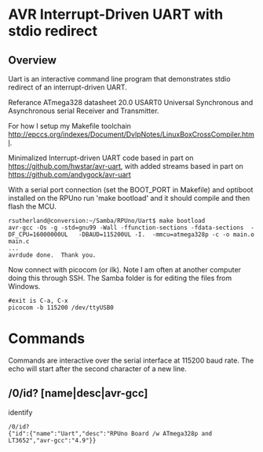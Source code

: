 # AVR  Interrupt-Driven UART with stdio redirect

## Overview

Uart is an interactive command line program that demonstrates stdio redirect of an interrupt-driven UART. 

Referance ATmega328 datasheet 20.0 USART0 Universal Synchronous and Asynchronous serial Receiver and Transmitter.

For how I setup my Makefile toolchain <http://epccs.org/indexes/Document/DvlpNotes/LinuxBoxCrossCompiler.html>.

Minimalized Interrupt-driven UART code based in part on <https://github.com/hwstar/avr-uart>, with added streams based in part on <https://github.com/andygock/avr-uart>

With a serial port connection (set the BOOT_PORT in Makefile) and optiboot installed on the RPUno run 'make bootload' and it should compile and then flash the MCU.

``` 
rsutherland@conversion:~/Samba/RPUno/Uart$ make bootload
avr-gcc -Os -g -std=gnu99 -Wall -ffunction-sections -fdata-sections  -DF_CPU=16000000UL   -DBAUD=115200UL -I.  -mmcu=atmega328p -c -o main.o main.c
...
avrdude done.  Thank you.
``` 

Now connect with picocom (or ilk). Note I am often at another computer doing this through SSH. The Samba folder is for editing the files from Windows.

``` 
#exit is C-a, C-x
picocom -b 115200 /dev/ttyUSB0
``` 

# Commands

Commands are interactive over the serial interface at 115200 baud rate. The echo will start after the second character of a new line. 

## /0/id? [name|desc|avr-gcc]

identify 

``` 
/0/id?
{"id":{"name":"Uart","desc":"RPUno Board /w ATmega328p and LT3652","avr-gcc":"4.9"}}
``` 
